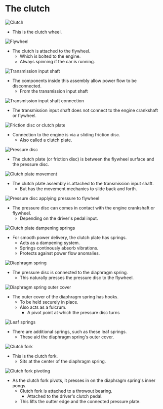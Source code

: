 # The clutch

![Clutch](../images/clutch.png)

- This is the clutch wheel.

![Flywheel](../images/flywheel.png)

- The clutch is attached to the flywheel.
  - Which is bolted to the engine.
  - Always spinning if the car is running.

![Transmission input shaft](../images/input-shaft.png)

- The components inside this assembly allow power flow to be disconnected.
  - From the transmission input shaft

![Transmission input shaft connection](../images/input-shaft-connection.png)

- The transmission input shaft does not connect to the engine crankshaft or flywheel.

![Friction disc or clutch plate](../images/friction-disc.png)

- Connection to the engine is via a sliding friction disc.
  - Also called a clutch plate.

![Pressure disc](../images/pressure-disc.png)

- The clutch plate (or friction disc) is between the flywheel surface and the pressure disc.

![Clutch plate movement](../images/clutch-plate-movement.png)

- The clutch plate assembly is attached to the transmission input shaft.
  - But has the movement mechanics to slide back and forth.

![Pressure disc applying pressure to flywheel](../images/pressure-disc-squeeze.png)

- The pressure disc can comes in contact with the engine crankshaft or flywheel.
  - Depending on the driver's pedal input.

![Clutch plate dampening springs](../images/clutch-plate-dampening-system.png)

- For smooth power delivery, the clutch plate has springs.
  - Acts as a dampening system.
  - Springs continously absorb vibrations.
  - Protects against power flow anomalies.

![Diaphragm spring](../images/diaphragm-spring.png)

- The pressure disc is connected to the diaphragm spring.
  - This naturally presses the pressure disc to the flywheel.

![Diaphragm spring outer cover](../images/diaphragm-spring-outer-cover.png)

- The outer cover of the diaphragm spring has hooks.
  - To be held securely in place.
  - Also acts as a fulcrum.
    - A pivot point at which the pressure disc turns

![Leaf springs](../images/leaf-springs.png)

- There are additional springs, such as these leaf springs.
  - These aid the diaphragm spring's outer cover.

![Clutch fork](../images/clutch-fork.png)

- This is the clutch fork.
  - Sits at the center of the diaphragm spring.

![Clutch fork pivoting](../images/clutch-fork-pivot.png)

- As the clutch fork pivots, it presses in on the diaphragm spring's inner pongs.
  - Clutch fork is attached to a throwout bearing.
    - Attached to the driver's clutch pedal.
  - This lifts the outter edge and the connected pressure plate.
